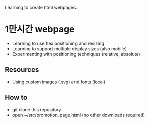 Learning to create html webpages.

# 1만시간 webpage
- Learning to use flex positioning and resizing
- Learning to support multiple display sizes (also mobile)
- Experimenting with positioning techniques (relative, absolute)

## Resources
- Using custom images (.svg) and fonts (local)

## How to
- git clone this repository
- open ~/src/promotion_page.html (no other downloads required)
